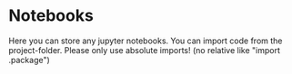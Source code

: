 # Notebooks
Here you can store any jupyter notebooks. You can import code from the project-folder. Please only use absolute imports! (no relative like "import .package")
